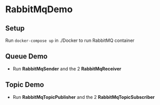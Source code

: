 # RabbitMqDemo

## Setup 
Run `docker-compose up` in ./Docker to run RabbitMQ container

## Queue Demo
- Run **RabbitMqSender** and the 2 **RabbitMqReceiver**

## Topic Demo
- Run **RabbitMqTopicPublisher** and the 2 **RabbitMqTopicSubscriber**